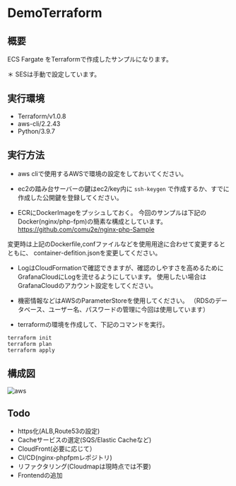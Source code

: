 # DemoTerraform

## 概要
ECS Fargate をTerraformで作成したサンプルになります。

＊ SESは手動で設定しています。

## 実行環境
- Terraform/v1.0.8
- aws-cli/2.2.43 
- Python/3.9.7

## 実行方法
- aws cliで使用するAWSで環境の設定をしておいてください。
- ec2の踏み台サーバーの鍵はec2/key内に
```ssh-keygen```
で作成するか、すでに作成した公開鍵を登録してください。

- ECRにDockerImageをプッシュしておく。
今回のサンプルは下記のDocker(nginx/php-fpm)の簡素な構成としています。
https://github.com/comu2e/nginx-php-Sample

変更時は上記のDockerfile,confファイルなどを使用用途に合わせて変更するとともに、
container-defition.jsonを変更してください。

- LogはCloudFormationで確認できますが、確認のしやすさを高めるためにGrafanaCloudにLogを流せるようにしています。
使用したい場合はGrafanaCloudのアカウント設定をしてください。

- 機密情報などはAWSのParameterStoreを使用してください。
  （RDSのデータベース、ユーザー名、パスワードの管理に今回は使用しています）

- terraformの環境を作成して、下記のコマンドを実行。
```
terraform init
terraform plan
terraform apply
```
## 構成図
![aws](https://user-images.githubusercontent.com/5231283/143464714-7c71b47c-73b8-49e9-978f-d952eb225553.png)

## Todo 
- https化(ALB,Route53の設定)
- Cacheサービスの選定(SQS/Elastic Cacheなど)
- CloudFront(必要に応じて）
- CI/CD(nginx-phpfpmレポジトリ)
- リファクタリング(Cloudmapは現時点では不要)
- Frontendの追加